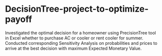 # DecisionTree-project-to-optimize-payoff
Investigated the optimal decision for a homeowner using PrecisionTree tool in Excel whether to purchase AC or cooler or rent cooler for summer.  Conducted corresponding Sensitivity Analysis on probabilities and prices to arrive at the best decision with maximum Expected Monetary Value.
